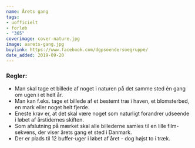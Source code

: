 ```yaml
---
name: Årets gang
tags:
- uofficielt
- forløb
- "365"
coverimage: cover-nature.jpg
image: aarets-gang.jpg
buylink: https://www.facebook.com/dgpsoendersoegruppe/
date_added: 2019-09-20
---
```

### Regler:
- Man skal tage et billede af noget i naturen på det samme sted én gang om ugen i et helt år.
- Man kan f.eks. tage et billede af et bestemt træ i haven, et blomsterbed, en mark eller noget helt fjerde.
- Eneste krav er, at det skal være noget som naturligt forandrer udseende i løbet af årstidernes skiften.
- Som afslutning på mærket skal alle billederne samles til en lille film-sekvens, der viser årets gang et sted i Danmark.
- Der er plads til 12 buffer-uger i løbet af året - dog højst to i træk.
